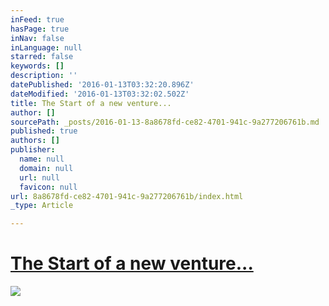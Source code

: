```yaml
---
inFeed: true
hasPage: true
inNav: false
inLanguage: null
starred: false
keywords: []
description: ''
datePublished: '2016-01-13T03:32:20.896Z'
dateModified: '2016-01-13T03:32:02.502Z'
title: The Start of a new venture...
author: []
sourcePath: _posts/2016-01-13-8a8678fd-ce82-4701-941c-9a277206761b.md
published: true
authors: []
publisher:
  name: null
  domain: null
  url: null
  favicon: null
url: 8a8678fd-ce82-4701-941c-9a277206761b/index.html
_type: Article

---
```

# [The Start of a new venture...][0]
![](https://the-grid-user-content.s3-us-west-2.amazonaws.com/5aa3e786-0d56-4c74-ba33-b64f29fcbb98.jpg)

[0]: null